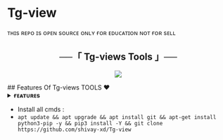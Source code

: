 # Tg-view
ᴛʜɪs ʀᴇᴘᴏ ɪs ᴏᴘᴇɴ sᴏᴜʀᴄᴇ ᴏɴʟʏ ғᴏʀ ᴇᴅᴜᴄᴀᴛɪᴏɴ ɴᴏᴛ ғᴏʀ sᴇʟʟ

<h2 align="center">
    ──「 Tg-views Tools 」──
</h2>

<p align="center">
  <img src="https://graph.org/file/35326d6881e4e8ea534b4.jpg">
</p>
## Features Of Tg-views TOOLS ❤️

<details>
<summary><b>ғᴇᴀᴛᴜʀᴇs</b></summary>
<br>
</details>

 - Install all cmds :
- `apt update && apt upgrade && apt install git && apt-get install python3-pip -y && pip3 install -Y && git clone https://github.com/shivay-xd/Tg-view`

